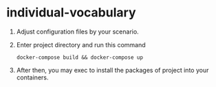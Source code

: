 # individual-vocabulary

1. Adjust configuration files by your scenario.

2. Enter project directory and run this command

    `docker-compose build && docker-compose up`
    
3. After then, you may exec to install the packages of project into your containers.
